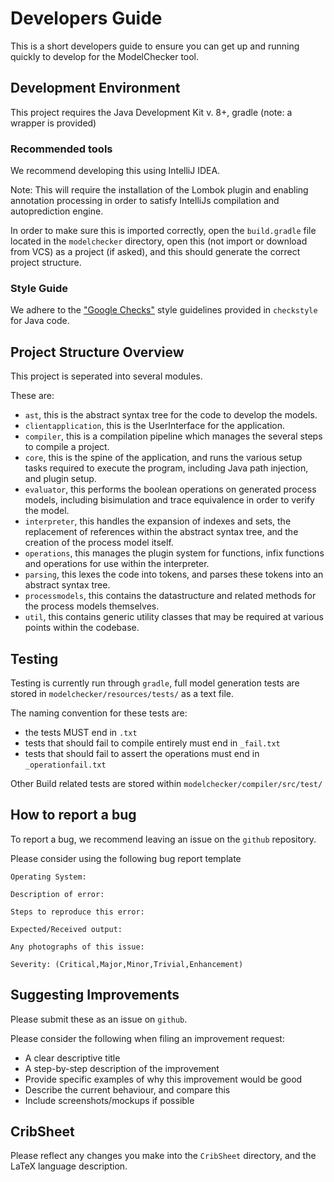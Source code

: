 # Developers Guide

This is a short developers guide to ensure you can get up and running quickly to
develop for the ModelChecker tool.

## Development Environment

This project requires the Java Development Kit v. 8+, gradle (note: a wrapper is
provided)

### Recommended tools

We recommend developing this using IntelliJ IDEA.

Note: This will require the installation of the Lombok plugin and enabling
annotation processing in order to satisfy IntelliJs compilation and
autoprediction engine.

In order to make sure this is imported correctly, open the `build.gradle` file
located in the `modelchecker` directory, open this (not import or download from VCS)
as a project (if asked), and this should generate the correct project structure.

### Style Guide

We adhere to the 
["Google Checks"](http://checkstyle.sourceforge.net/google_style.html) style
guidelines provided in `checkstyle` for Java code.

## Project Structure Overview

This project is seperated into several modules.

These are:

- `ast`, this is the abstract syntax tree for the code to develop the models.
- `clientapplication`, this is the UserInterface for the application.
- `compiler`, this is a compilation pipeline which manages the several steps to
  compile a project.
- `core`, this is the spine of the application, and runs the various setup tasks
  required to execute the program, including Java path injection, and plugin
  setup.
- `evaluator`, this performs the boolean operations on generated process models,
  including bisimulation and trace equivalence in order to verify the model.
- `interpreter`, this handles the expansion of indexes and sets, the
  replacement of references within the abstract syntax tree, and the creation of
  the process model itself.
- `operations`, this manages the plugin system for functions, infix functions
  and operations for use within the interpreter.
- `parsing`, this lexes the code into tokens, and parses these tokens into an
  abstract syntax tree.
- `processmodels`, this contains the datastructure and related methods for the
  process models themselves.
- `util`, this contains generic utility classes that may be required at various
  points within the codebase.

## Testing

Testing is currently run through `gradle`, full model generation tests are
stored in `modelchecker/resources/tests/` as a text file.

The naming convention for these tests are:
- the tests MUST end in `.txt`
- tests that should fail to compile entirely must end in `_fail.txt`
- tests that should fail to assert the operations must end in
  `_operationfail.txt`

Other Build related tests are stored within `modelchecker/compiler/src/test/`

## How to report a bug

To report a bug, we recommend leaving an issue on the `github` repository.

Please consider using the following bug report template

```
Operating System:

Description of error:

Steps to reproduce this error:

Expected/Received output:

Any photographs of this issue:

Severity: (Critical,Major,Minor,Trivial,Enhancement)
```

## Suggesting Improvements

Please submit these as an issue on `github`. 

Please consider the following when filing an improvement request:

- A clear descriptive title
- A step-by-step description of the improvement
- Provide specific examples of why this improvement would be good
- Describe the current behaviour, and compare this
- Include screenshots/mockups if possible

## CribSheet

Please reflect any changes you make into the `CribSheet` directory, and the
LaTeX language description.
